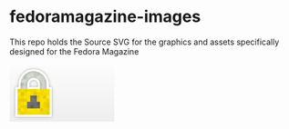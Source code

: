 fedoramagazine-images
=====================

This repo holds the Source SVG for the graphics and assets specifically designed for the Fedora Magazine

[![Lock](images/lock/lock.png)](tree/master/images/lock/)
